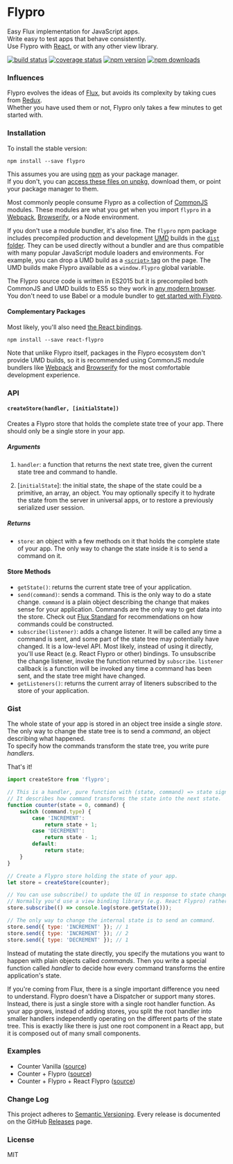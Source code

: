 Flypro
======
Easy Flux implementation for JavaScript apps.  
Write easy to test apps that behave consistently.  
Use Flypro with [React](https://facebook.github.io/react/), or with any other view library.  

[![build status](https://travis-ci.org/stremann/flypro.svg?branch=master)](https://travis-ci.org/stremann/flypro)
[![coverage status](https://coveralls.io/repos/github/stremann/flypro/badge.svg?branch=master)](https://coveralls.io/github/stremann/flypro?branch=master)
[![npm version](https://img.shields.io/npm/v/flypro.svg)](https://www.npmjs.com/package/flypro)
[![npm downloads](https://img.shields.io/npm/dm/flypro.svg?style=flat-square)](https://www.npmjs.com/package/flypro)

### Influences

Flypro evolves the ideas of [Flux](http://facebook.github.io/flux/), but avoids its complexity by taking cues from [Redux](https://github.com/reactjs/redux/).  
Whether you have used them or not, Flypro only takes a few minutes to get started with.

### Installation

To install the stable version:

```
npm install --save flypro
```

This assumes you are using [npm](https://www.npmjs.com/) as your package manager.  
If you don't, you can [access these files on unpkg](https://unpkg.com/flypro/), download them, or point your package manager to them.

Most commonly people consume Flypro as a collection of [CommonJS](http://webpack.github.io/docs/commonjs.html) modules. 
These modules are what you get when you import `flypro` in a [Webpack](http://webpack.github.io), [Browserify](http://browserify.org/), or a Node environment.

If you don't use a module bundler, it's also fine. 
The `flypro` npm package includes precompiled production and development [UMD](https://github.com/umdjs/umd) builds in the [`dist` folder](https://unpkg.com/flypro/dist/). 
They can be used directly without a bundler and are thus compatible with many popular JavaScript module loaders and environments. 
For example, you can drop a UMD build as a [`<script>` tag](https://unpkg.com/flypro/dist/flypro.js) on the page. 
The UMD builds make Flypro available as a `window.Flypro` global variable.

The Flypro source code is written in ES2015 but it is precompiled both CommonJS and UMD builds to ES5 so they work in [any modern browser](http://caniuse.com/#feat=es5). 
You don't need to use Babel or a module bundler to [get started with Flypro](https://github.com/stremann/flypro/blob/master/examples/counter/pure%20%2B%20flypro/index.html).

#### Complementary Packages

Most likely, you'll also need [the React bindings](https://github.com/stremann/react-flypro).

```
npm install --save react-flypro
```

Note that unlike Flypro itself, packages in the Flypro ecosystem don't provide UMD builds, so it is recommended using CommonJS module bundlers like [Webpack](http://webpack.github.io) and [Browserify](http://browserify.org/) for the most comfortable development experience.

### API

#### `createStore(handler, [initialState])`

Creates a Flypro store that holds the complete state tree of your app. There should only be a single store in your app.

##### Arguments

1. `handler`: a function that returns the next state tree, given the current state tree and command to handle.

2. [`initialState`]: the initial state, the shape of the state could be a primitive, an array, an object. You may optionally specify it to hydrate the state from the server in universal apps, or to restore a previously serialized user session.

##### Returns

- `store`: an object with a few methods on it that holds the complete state of your app. The only way to change the state inside it is to send a command on it.

#### Store Methods

- `getState()`: returns the current state tree of your application.
- `send(command)`: sends a command. This is the only way to do a state change. `command` is a plain object describing the change that makes sense for your application. Commands are the only way to get data into the store. Check out [Flux Standard](https://github.com/acdlite/flux-standard-action) for recommendations on how commands could be constructed.  
- `subscribe(listener)`: adds a change listener. It will be called any time a command is sent, and some part of the state tree may potentially have changed. It is a low-level API. Most likely, instead of using it directly, you'll use React (e.g. React Flypro or other) bindings.  To unsubscribe the change listener, invoke the function returned by `subscribe`. `listener` callback is a function will be invoked any time a command has been sent, and the state tree might have changed.
- `getListeners()`: returns the current array of liteners subscribed to the store of your application.

### Gist

The whole state of your app is stored in an object tree inside a single *store*.  
The only way to change the state tree is to send a *command*, an object describing what happened.  
To specify how the commands transform the state tree, you write pure *handlers*.

That's it!

```js
import createStore from 'flypro';

// This is a handler, pure function with (state, command) => state signature.
// It describes how command transforms the state into the next state.
function counter(state = 0, command) {
    switch (command.type) {
        case 'INCREMENT':
            return state + 1;
        case 'DECREMENT':
            return state - 1;
        default:
            return state;
    }
}

// Create a Flypro store holding the state of your app.
let store = createStore(counter);

// You can use subscribe() to update the UI in response to state changes.
// Normally you'd use a view binding library (e.g. React Flypro) rather than subscribe() directly.
store.subscribe(() => console.log(store.getState()));

// The only way to change the internal state is to send an command.
store.send({ type: 'INCREMENT' }); // 1
store.send({ type: 'INCREMENT' }); // 2
store.send({ type: 'DECREMENT' }); // 1
```

Instead of mutating the state directly, you specify the mutations you want to happen with plain objects called *commands*. 
Then you write a special function called *handler* to decide how every command transforms the entire application's state.

If you're coming from Flux, there is a single important difference you need to understand. 
Flypro doesn't have a Dispatcher or support many stores. Instead, there is just a single store with a single root handler function. 
As your app grows, instead of adding stores, you split the root handler into smaller handlers independently operating on the different parts of the state tree. 
This is exactly like there is just one root component in a React app, but it is composed out of many small components.

### Examples

* Counter Vanilla ([source](https://github.com/stremann/flypro/tree/master/examples/counter/pure%2Bflypro))
* Counter + Flypro ([source](https://github.com/stremann/flypro/tree/master/examples/counter/react%2Bflypro))
* Counter + Flypro + React Flypro ([source](https://github.com/stremann/flypro/tree/master/examples/counter/react%2Bflypro%2Breact-flypro))

### Change Log

This project adheres to [Semantic Versioning](http://semver.org/).
Every release is documented on the GitHub [Releases](https://github.com/stremann/flypro/releases) page.

### License

MIT